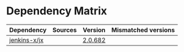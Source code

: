 # Dependency Matrix

Dependency | Sources | Version | Mismatched versions
---------- | ------- | ------- | -------------------
[jenkins-x/jx](https://github.com/jenkins-x/jx.git) |  | [2.0.682](https://github.com/jenkins-x/jx/releases/tag/v2.0.682) | 
